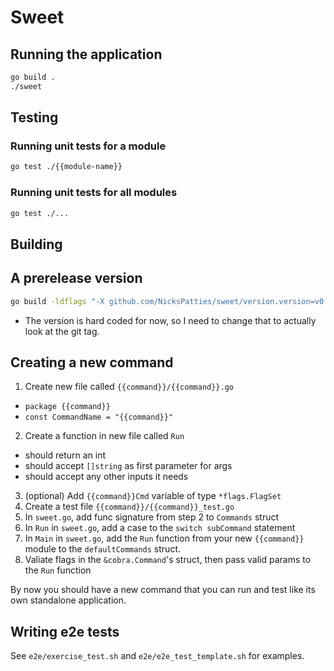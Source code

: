 # Sweet

## Running the application

```sh
go build .
./sweet
```

## Testing

### Running unit tests for a module

```sh
go test ./{{module-name}}
```

### Running unit tests for all modules

```sh
go test ./...
```

## Building

## A prerelease version

```sh
go build -ldflags "-X github.com/NicksPatties/sweet/version.version=v0.0.2-`date -u +%Y%m%d%H%M%S`" .
```
- The version is hard coded for now, so I need to change that to actually look at the git tag.

## Creating a new command

1. Create new file called `{{command}}/{{command}}.go`
  - `package {{command}}`
  - `const CommandName = "{{command}}"`
2. Create a function in new file called `Run`
  - should return an int
  - should accept `[]string` as first parameter for args
  - should accept any other inputs it needs
3. (optional) Add `{{command}}Cmd` variable of type `*flags.FlagSet`
4. Create a test file `{{command}}/{{command}}_test.go`
5. In `sweet.go`, add func signature from step 2 to `Commands` struct
6. In `Run` in `sweet.go`, add a case to the `switch subCommand` statement
7. In `Main` in `sweet.go`, add the `Run` function from your new `{{command}}` module to the `defaultCommands` struct.
8. Valiate flags in the `&cobra.Command`'s struct, then pass valid params to the `Run` function

By now you should have a new command that you can run and test like its own standalone application.

## Writing e2e tests

See `e2e/exercise_test.sh` and `e2e/e2e_test_template.sh` for examples.

